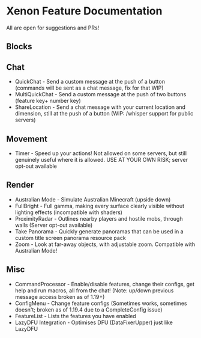 # Xenon Feature Documentation

All are open for suggestions and PRs!

## Blocks

## Chat
- QuickChat - Send a custom message at the push of a button (commands will be sent as a chat message, fix for that WIP)
- MultiQuickChat - Send a custom message at the push of two buttons (feature key+ number key)
- ShareLocation - Send a chat message with your current location and dimension, still at the push of a button (WIP: /whisper support for public servers)

## Movement
- Timer - Speed up your actions! Not allowed on some servers, but still genuinely useful where it is allowed. USE AT YOUR OWN RISK; server opt-out available

## Render
- Australian Mode - Simulate Australian Minecraft (upside down)
- FullBright - Full gamma, making every surface clearly visible without lighting effects (incompatible with shaders)
- ProximityRadar - Outlines nearby players and hostile mobs, through walls (Server opt-out available)
- Take Panorama - Quickly generate panoramas that can be used in a custom title screen panorama resource pack
- Zoom - Look at far-away objects, with adjustable zoom. Compatible with Australian Mode!

## Misc
- CommandProcessor - Enable/disable features, change their configs, get help and run macros, all from the chat! (Note: up/down previous message access broken as of 1.19+)
- ConfigMenu - Change feature configs (Sometimes works, sometimes doesn't; broken as of 1.19.4 due to a CompleteConfig issue)
- FeatureList - Lists the features you have enabled
- LazyDFU Integration - Optimises DFU (DataFixerUpper) just like LazyDFU
